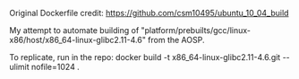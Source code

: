 Original Dockerfile credit: https://github.com/csm10495/ubuntu_10_04_build

My attempt to automate building of "platform/prebuilts/gcc/linux-x86/host/x86_64-linux-glibc2.11-4.6" from the AOSP.

To replicate, run in the repo:
docker build -t x86_64-linux-glibc2.11-4.6.git --ulimit nofile=1024 .
